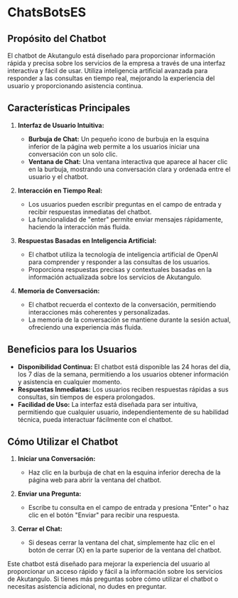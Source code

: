 # ChatsBotsES

## Propósito del Chatbot

El chatbot de Akutangulo está diseñado para proporcionar información rápida y precisa sobre los servicios de la empresa a través de una interfaz interactiva y fácil de usar. Utiliza inteligencia artificial avanzada para responder a las consultas en tiempo real, mejorando la experiencia del usuario y proporcionando asistencia continua.

## Características Principales

1. **Interfaz de Usuario Intuitiva:**
   - **Burbuja de Chat:** Un pequeño icono de burbuja en la esquina inferior de la página web permite a los usuarios iniciar una conversación con un solo clic.
   - **Ventana de Chat:** Una ventana interactiva que aparece al hacer clic en la burbuja, mostrando una conversación clara y ordenada entre el usuario y el chatbot.

2. **Interacción en Tiempo Real:**
   - Los usuarios pueden escribir preguntas en el campo de entrada y recibir respuestas inmediatas del chatbot.
   - La funcionalidad de "enter" permite enviar mensajes rápidamente, haciendo la interacción más fluida.

3. **Respuestas Basadas en Inteligencia Artificial:**
   - El chatbot utiliza la tecnología de inteligencia artificial de OpenAI para comprender y responder a las consultas de los usuarios.
   - Proporciona respuestas precisas y contextuales basadas en la información actualizada sobre los servicios de Akutangulo.

4. **Memoria de Conversación:**
   - El chatbot recuerda el contexto de la conversación, permitiendo interacciones más coherentes y personalizadas.
   - La memoria de la conversación se mantiene durante la sesión actual, ofreciendo una experiencia más fluida.

## Beneficios para los Usuarios

- **Disponibilidad Continua:** El chatbot está disponible las 24 horas del día, los 7 días de la semana, permitiendo a los usuarios obtener información y asistencia en cualquier momento.
- **Respuestas Inmediatas:** Los usuarios reciben respuestas rápidas a sus consultas, sin tiempos de espera prolongados.
- **Facilidad de Uso:** La interfaz está diseñada para ser intuitiva, permitiendo que cualquier usuario, independientemente de su habilidad técnica, pueda interactuar fácilmente con el chatbot.

## Cómo Utilizar el Chatbot

1. **Iniciar una Conversación:**
   - Haz clic en la burbuja de chat en la esquina inferior derecha de la página web para abrir la ventana del chatbot.

2. **Enviar una Pregunta:**
   - Escribe tu consulta en el campo de entrada y presiona "Enter" o haz clic en el botón "Enviar" para recibir una respuesta.

3. **Cerrar el Chat:**
   - Si deseas cerrar la ventana del chat, simplemente haz clic en el botón de cerrar (X) en la parte superior de la ventana del chatbot.

Este chatbot está diseñado para mejorar la experiencia del usuario al proporcionar un acceso rápido y fácil a la información sobre los servicios de Akutangulo. Si tienes más preguntas sobre cómo utilizar el chatbot o necesitas asistencia adicional, no dudes en preguntar.
